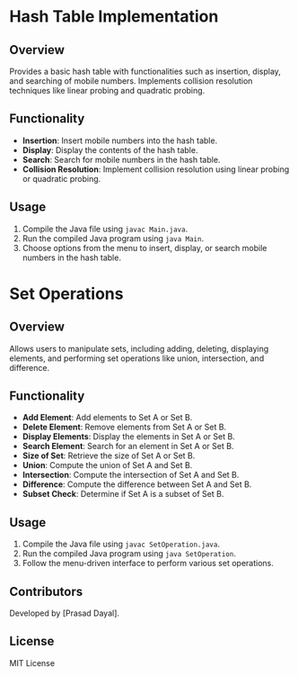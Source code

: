# Hash Table Implementation

## Overview

Provides a basic hash table with functionalities such as insertion, display, and searching of mobile numbers. Implements collision resolution techniques like linear probing and quadratic probing.

## Functionality

- **Insertion**: Insert mobile numbers into the hash table.
- **Display**: Display the contents of the hash table.
- **Search**: Search for mobile numbers in the hash table.
- **Collision Resolution**: Implement collision resolution using linear probing or quadratic probing.

## Usage

1. Compile the Java file using `javac Main.java`.
2. Run the compiled Java program using `java Main`.
3. Choose options from the menu to insert, display, or search mobile numbers in the hash table.

# Set Operations

## Overview

Allows users to manipulate sets, including adding, deleting, displaying elements, and performing set operations like union, intersection, and difference.

## Functionality

- **Add Element**: Add elements to Set A or Set B.
- **Delete Element**: Remove elements from Set A or Set B.
- **Display Elements**: Display the elements in Set A or Set B.
- **Search Element**: Search for an element in Set A or Set B.
- **Size of Set**: Retrieve the size of Set A or Set B.
- **Union**: Compute the union of Set A and Set B.
- **Intersection**: Compute the intersection of Set A and Set B.
- **Difference**: Compute the difference between Set A and Set B.
- **Subset Check**: Determine if Set A is a subset of Set B.

## Usage

1. Compile the Java file using `javac SetOperation.java`.
2. Run the compiled Java program using `java SetOperation`.
3. Follow the menu-driven interface to perform various set operations.


## Contributors

Developed by [Prasad Dayal].

## License

MIT License

